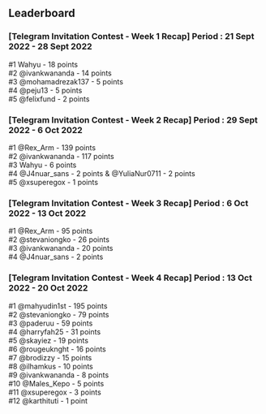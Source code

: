 ## Leaderboard

### [Telegram Invitation Contest - Week 1 Recap] Period : 21 Sept 2022 - 28 Sept 2022 

#1 Wahyu - 18 points <br>
#2 @ivankwananda - 14 points <br>
#3 @mohamadrezak137 - 5 points <br>
#4 @peju13 - 5 points <br>
#5 @felixfund - 2 points <br>


### [Telegram Invitation Contest - Week 2 Recap] Period : 29 Sept 2022 - 6 Oct 2022 
 
#1 @Rex_Arm  - 139 points <br>
#2 @ivankwananda - 117 points <br>
#3 Wahyu  - 6 points <br>
#4 @J4nuar_sans - 2 points & @YuliaNur0711 - 2 points <br>
#5 @xsuperegox - 1 points <br>


### [Telegram Invitation Contest - Week 3 Recap] Period : 6 Oct 2022 - 13 Oct 2022 
  
#1 @Rex_Arm  - 95 points  <br>
#2 @stevaniongko  - 26 points  <br>
#3 @ivankwananda   - 20 points  <br>
#4 @J4nuar_sans - 2 points <br>


### [Telegram Invitation Contest - Week 4 Recap] Period : 13 Oct 2022 - 20 Oct 2022  
   
#1 @mahyudin1st - 195 points <br>
#2 @stevaniongko - 79 points <br>
#3 @paderuu - 59 points <br>
#4 @harryfah25 - 31 points <br>
#5 @skayiez - 19 points <br>
#6 @rougeuknght - 16 points <br>
#7 @brodizzy - 15 points <br>
#8 @ilhamkus - 10 points <br>
#9 @ivankwananda - 8 points <br>
#10 @Males_Kepo - 5 points <br>
#11 @xsuperegox - 3 points <br>
#12 @karthituti - 1 point <br>

